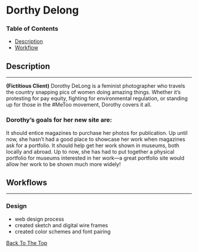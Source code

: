 # Dorthy Delong

### Table of Contents

- [Description](#description)
- [Workflow](#workflow)

<!-- - [References](#references)
- [License](#license)
- [Author Info](#author-info) -->


## Description
---
**(Fictitious Client)** Dorothy DeLong is a feminist photographer who travels the country snapping pics of women doing amazing things. Whether it’s protesting for pay equity, fighting for environmental regulation, or standing up for those in the #MeToo movement, Dorothy covers it all.

### Dorothy’s goals for her new site are:
It should entice magazines to purchase her photos for publication. Up until now, she hasn’t had a good place to showcase her work when magazines ask for a portfolio.
It should help get her work shown in museums, both locally and abroad. Up to now, she has had to put together a physical portfolio for museums interested in her work—a great portfolio site would allow her work to be shown much more widely!

## Workflows
---
### Design
- web design process
- created sketch and digital wire frames
- created color schemes and font pairing
<!-- ### Development
- Technology 1
- Technology 2 -->

[Back To The Top](#table-of-contents)

